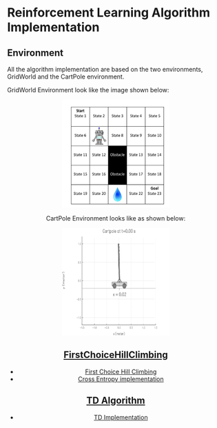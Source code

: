 # Reinforcement Learning Algorithm Implementation

## Environment

All the algorithm implementation are based on the two environments, GridWorld and the CartPole environment.

GridWorld Environment look like the image shown below:

<div align="center"><img src="image/GridWorld.png" width="250" height="250">

CartPole Environment looks like as shown below:

<div align="center"><img src="image/cartpole.gif" width="250" height="250">

## [FirstChoiceHillClimbing](https://github.com/imraviagrawal/Reinforcement-Learning-Implementation/tree/master/FirstChoiceHillClimbing)
* [First Choice Hill Climbing](https://people.cs.umass.edu/~pthomas/courses/CMPSCI_687_Fall2018/687_F18_main.pdf) <br/>
* [Cross Entropy implementation](https://hal.archives-ouvertes.fr/hal-00738463/document)



## [TD Algorithm](https://github.com/imraviagrawal/Reinforcement-Learning-Implementation/tree/master/TD%20Algorithm)
* [TD Implementation](https://en.wikipedia.org/wiki/Temporal_difference_learning)


